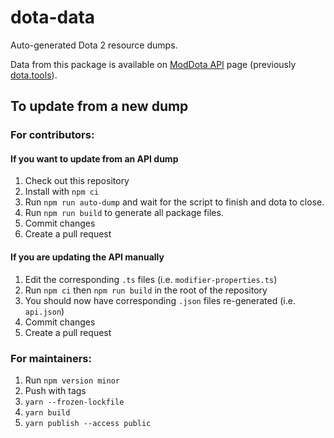 # dota-data

Auto-generated Dota 2 resource dumps.

Data from this package is available on [ModDota API](http://moddota.com/api) page (previously [dota.tools](https://dota.tools/)).

## To update from a new dump

### For contributors:

#### If you want to update from an API dump

1. Check out this repository
2. Install with `npm ci`
3. Run `npm run auto-dump` and wait for the script to finish and dota to close.
4. Run `npm run build` to generate all package files.
5. Commit changes
6. Create a pull request

#### If you are updating the API manually

1. Edit the corresponding `.ts` files (i.e. `modifier-properties.ts`)
2. Run `npm ci` then `npm run build` in the root of the repository
3. You should now have corresponding `.json` files re-generated (i.e. `api.json`)
4. Commit changes
5. Create a pull request

### For maintainers:

1. Run `npm version minor`
2. Push with tags
3. `yarn --frozen-lockfile`
4. `yarn build`
5. `yarn publish --access public`
